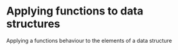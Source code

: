 # Applying functions to data structures

  Applying a functions behaviour to the elements of a data structure
